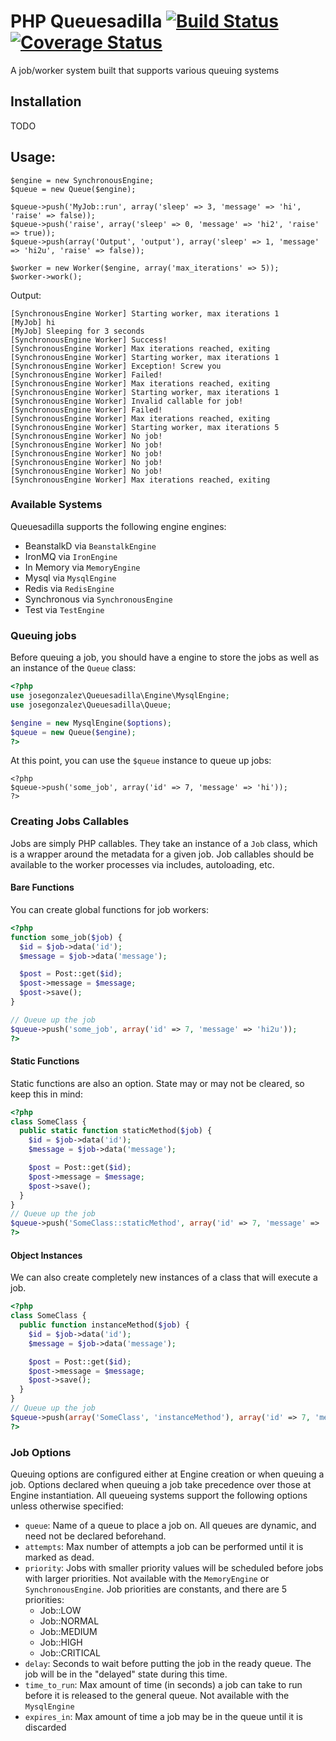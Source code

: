 # PHP Queuesadilla [![Build Status](https://travis-ci.org/josegonzalez/php-queuesadilla.png?branch=master)](https://travis-ci.org/josegonzalez/php-queuesadilla) [![Coverage Status](https://coveralls.io/repos/josegonzalez/php-queuesadilla/badge.png?branch=master)](https://coveralls.io/r/josegonzalez/php-queuesadilla?branch=master)

A job/worker system built that supports various queuing systems

## Installation

TODO

## Usage:

    $engine = new SynchronousEngine;
    $queue = new Queue($engine);

    $queue->push('MyJob::run', array('sleep' => 3, 'message' => 'hi', 'raise' => false));
    $queue->push('raise', array('sleep' => 0, 'message' => 'hi2', 'raise' => true));
    $queue->push(array('Output', 'output'), array('sleep' => 1, 'message' => 'hi2u', 'raise' => false));

    $worker = new Worker($engine, array('max_iterations' => 5));
    $worker->work();

Output:

    [SynchronousEngine Worker] Starting worker, max iterations 1
    [MyJob] hi
    [MyJob] Sleeping for 3 seconds
    [SynchronousEngine Worker] Success!
    [SynchronousEngine Worker] Max iterations reached, exiting
    [SynchronousEngine Worker] Starting worker, max iterations 1
    [SynchronousEngine Worker] Exception! Screw you
    [SynchronousEngine Worker] Failed!
    [SynchronousEngine Worker] Max iterations reached, exiting
    [SynchronousEngine Worker] Starting worker, max iterations 1
    [SynchronousEngine Worker] Invalid callable for job!
    [SynchronousEngine Worker] Failed!
    [SynchronousEngine Worker] Max iterations reached, exiting
    [SynchronousEngine Worker] Starting worker, max iterations 5
    [SynchronousEngine Worker] No job!
    [SynchronousEngine Worker] No job!
    [SynchronousEngine Worker] No job!
    [SynchronousEngine Worker] No job!
    [SynchronousEngine Worker] No job!
    [SynchronousEngine Worker] Max iterations reached, exiting

### Available Systems

Queuesadilla supports the following engine engines:

- BeanstalkD via `BeanstalkEngine`
- IronMQ via `IronEngine`
- In Memory via `MemoryEngine`
- Mysql via `MysqlEngine`
- Redis via `RedisEngine`
- Synchronous via `SynchronousEngine`
- Test via `TestEngine`

### Queuing jobs

Before queuing a job, you should have a engine to store the jobs as well as an instance of the `Queue` class:

```php
<?php
use josegonzalez\Queuesadilla\Engine\MysqlEngine;
use josegonzalez\Queuesadilla\Queue;

$engine = new MysqlEngine($options);
$queue = new Queue($engine);
?>
```

At this point, you can use the `$queue` instance to queue up jobs:

```
<?php
$queue->push('some_job', array('id' => 7, 'message' => 'hi'));
?>
```

### Creating Jobs Callables

Jobs are simply PHP callables. They take an instance of a `Job` class, which is a wrapper around the metadata for a given job. Job callables should be available to the worker processes via includes, autoloading, etc.

#### Bare Functions

You can create global functions for job workers:

```php
<?php
function some_job($job) {
  $id = $job->data('id');
  $message = $job->data('message');

  $post = Post::get($id);
  $post->message = $message;
  $post->save();
}

// Queue up the job
$queue->push('some_job', array('id' => 7, 'message' => 'hi2u'));
?>
```

#### Static Functions

Static functions are also an option. State may or may not be cleared, so keep this in mind:

```php
<?php
class SomeClass {
  public static function staticMethod($job) {
    $id = $job->data('id');
    $message = $job->data('message');

    $post = Post::get($id);
    $post->message = $message;
    $post->save();
  }
}
// Queue up the job
$queue->push('SomeClass::staticMethod', array('id' => 7, 'message' => 'hi2u'));
?>
```

#### Object Instances

We can also create completely new instances of a class that will execute a job.

```php
<?php
class SomeClass {
  public function instanceMethod($job) {
    $id = $job->data('id');
    $message = $job->data('message');

    $post = Post::get($id);
    $post->message = $message;
    $post->save();
  }
}
// Queue up the job
$queue->push(array('SomeClass', 'instanceMethod'), array('id' => 7, 'message' => 'hi2u'));
?>
```

### Job Options

Queuing options are configured either at Engine creation or when queuing a job. Options declared when queuing a job take precedence over those at Engine instantiation. All queueing systems support the following options unless otherwise specified:

- `queue`: Name of a queue to place a job on. All queues are dynamic, and need not be declared beforehand.
- `attempts`: Max number of attempts a job can be performed until it is marked as dead.
- `priority`: Jobs with smaller priority values will be scheduled before jobs with larger priorities. Not available with the `MemoryEngine` or `SynchronousEngine`. Job priorities are constants, and there are 5 priorities:
    - Job::LOW
    - Job::NORMAL
    - Job::MEDIUM
    - Job::HIGH
    - Job::CRITICAL
- `delay`: Seconds to wait before putting the job in the ready queue. The job will be in the "delayed" state during this time.
- `time_to_run`: Max amount of time (in seconds) a job can take to run before it is released to the general queue. Not available with the `MysqlEngine`
- `expires_in`: Max amount of time a job may be in the queue until it is discarded
